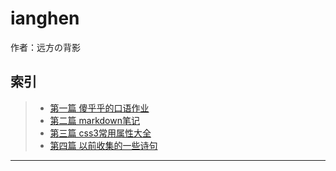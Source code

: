 # ianghen
作者：远方の背影

## 索引

> * [第一篇 傻乎乎的口语作业](01.md)
> * [第二篇 markdown笔记](markdown.md)
> * [第三篇 css3常用属性大全](css3.md)
> * [第四篇 以前收集的一些诗句](verse.md)

----




